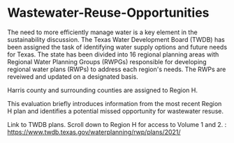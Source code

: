 # Wastewater-Reuse-Opportunities

The need to more efficiently manage water is a key element in the sustainability discussion.  The Texas Water Development Board (TWDB) has been assigned the task of identifying water supply options and future needs for Texas.  The state has been divided into 16 regional planning areas with Regional Water Planning Groups (RWPGs) responsible for developing regional water plans (RWPs) to address each region's needs.  The RWPs are reveiwed and updated on a designated basis.

Harris county and surrounding counties are assigned to Region H.  

This evaluation briefly introduces information from the most recent Region H plan and identifies a potential missed opportunity for wastewater resuse.  

Link to TWDB plans.  Scroll down to Region H for access to Volume 1 and 2. : https://www.twdb.texas.gov/waterplanning/rwp/plans/2021/





